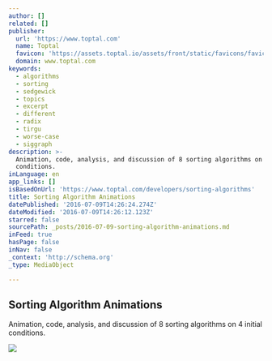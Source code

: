 ```yaml
---
author: []
related: []
publisher:
  url: 'https://www.toptal.com'
  name: Toptal
  favicon: 'https://assets.toptal.io/assets/front/static/favicons/favicon_ca7136.png'
  domain: www.toptal.com
keywords:
  - algorithms
  - sorting
  - sedgewick
  - topics
  - excerpt
  - different
  - radix
  - tirgu
  - worse-case
  - siggraph
description: >-
  Animation, code, analysis, and discussion of 8 sorting algorithms on 4 initial
  conditions.
inLanguage: en
app_links: []
isBasedOnUrl: 'https://www.toptal.com/developers/sorting-algorithms'
title: Sorting Algorithm Animations
datePublished: '2016-07-09T14:26:24.274Z'
dateModified: '2016-07-09T14:26:12.123Z'
starred: false
sourcePath: _posts/2016-07-09-sorting-algorithm-animations.md
inFeed: true
hasPage: false
inNav: false
_context: 'http://schema.org'
_type: MediaObject

---
```

<article style=""><h1>Sorting Algorithm Animations</h1><p>Animation, code, analysis, and discussion of 8 sorting algorithms on 4 initial conditions.</p><img src="http://assets.toptal.io/assets/front/static/public/blocks/sorting_algorithms/og_image_76642a.jpg" /></article>